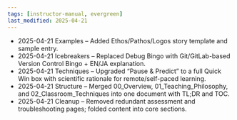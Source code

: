 ```yaml
---
tags: [instructor-manual, evergreen]
last_modified: 2025-04-21
---
```

- 2025-04-21 Examples – Added Ethos/Pathos/Logos story template and sample entry.
- 2025-04-21 Icebreakers – Replaced Debug Bingo with Git/GitLab-based Version Control Bingo + EN/JA explanation.
- 2025-04-21 Techniques – Upgraded “Pause & Predict” to a full Quick Win box with scientific rationale for remote/self-paced learning.
- 2025-04-21 Structure – Merged 00_Overview, 01_Teaching_Philosophy, and 02_Classroom_Techniques into one document with TL;DR and TOC.
- 2025-04-21 Cleanup – Removed redundant assessment and troubleshooting pages; folded content into core sections.
